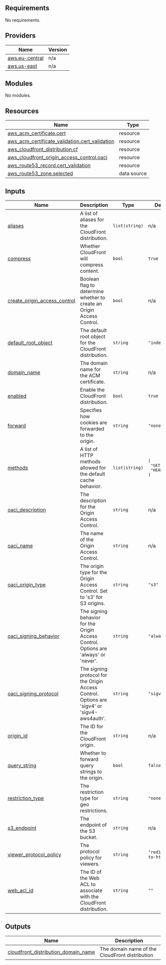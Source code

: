 <!-- BEGIN_TF_DOCS -->
## Requirements

No requirements.

## Providers

| Name | Version |
|------|---------|
| <a name="provider_aws.eu-central"></a> [aws.eu-central](#provider\_aws.eu-central) | n/a |
| <a name="provider_aws.us-east"></a> [aws.us-east](#provider\_aws.us-east) | n/a |

## Modules

No modules.

## Resources

| Name | Type |
|------|------|
| [aws_acm_certificate.cert](https://registry.terraform.io/providers/hashicorp/aws/latest/docs/resources/acm_certificate) | resource |
| [aws_acm_certificate_validation.cert_validation](https://registry.terraform.io/providers/hashicorp/aws/latest/docs/resources/acm_certificate_validation) | resource |
| [aws_cloudfront_distribution.cf](https://registry.terraform.io/providers/hashicorp/aws/latest/docs/resources/cloudfront_distribution) | resource |
| [aws_cloudfront_origin_access_control.oaci](https://registry.terraform.io/providers/hashicorp/aws/latest/docs/resources/cloudfront_origin_access_control) | resource |
| [aws_route53_record.cert_validation](https://registry.terraform.io/providers/hashicorp/aws/latest/docs/resources/route53_record) | resource |
| [aws_route53_zone.selected](https://registry.terraform.io/providers/hashicorp/aws/latest/docs/data-sources/route53_zone) | data source |

## Inputs

| Name | Description | Type | Default | Required |
|------|-------------|------|---------|:--------:|
| <a name="input_aliases"></a> [aliases](#input\_aliases) | A list of aliases for the CloudFront distribution. | `list(string)` | n/a | yes |
| <a name="input_compress"></a> [compress](#input\_compress) | Whether CloudFront will compress content. | `bool` | `true` | no |
| <a name="input_create_origin_access_control"></a> [create\_origin\_access\_control](#input\_create\_origin\_access\_control) | Boolean flag to determine whether to create an Origin Access Control. | `bool` | n/a | yes |
| <a name="input_default_root_object"></a> [default\_root\_object](#input\_default\_root\_object) | The default root object for the CloudFront distribution. | `string` | `"index.html"` | no |
| <a name="input_domain_name"></a> [domain\_name](#input\_domain\_name) | The domain name for the ACM certificate. | `string` | n/a | yes |
| <a name="input_enabled"></a> [enabled](#input\_enabled) | Enable the CloudFront distribution. | `bool` | `true` | no |
| <a name="input_forward"></a> [forward](#input\_forward) | Specifies how cookies are forwarded to the origin. | `string` | `"none"` | no |
| <a name="input_methods"></a> [methods](#input\_methods) | A list of HTTP methods allowed for the default cache behavior. | `list(string)` | <pre>[<br>  "GET",<br>  "HEAD"<br>]</pre> | no |
| <a name="input_oaci_description"></a> [oaci\_description](#input\_oaci\_description) | The description for the Origin Access Control. | `string` | n/a | yes |
| <a name="input_oaci_name"></a> [oaci\_name](#input\_oaci\_name) | The name of the Origin Access Control. | `string` | n/a | yes |
| <a name="input_oaci_origin_type"></a> [oaci\_origin\_type](#input\_oaci\_origin\_type) | The origin type for the Origin Access Control. Set to 's3' for S3 origins. | `string` | `"s3"` | no |
| <a name="input_oaci_signing_behavior"></a> [oaci\_signing\_behavior](#input\_oaci\_signing\_behavior) | The signing behavior for the Origin Access Control. Options are 'always' or 'never'. | `string` | `"always"` | no |
| <a name="input_oaci_signing_protocol"></a> [oaci\_signing\_protocol](#input\_oaci\_signing\_protocol) | The signing protocol for the Origin Access Control. Options are 'sigv4' or 'sigv4-aws4auth'. | `string` | `"sigv4"` | no |
| <a name="input_origin_id"></a> [origin\_id](#input\_origin\_id) | The ID for the CloudFront origin. | `string` | n/a | yes |
| <a name="input_query_string"></a> [query\_string](#input\_query\_string) | Whether to forward query strings to the origin. | `bool` | `false` | no |
| <a name="input_restriction_type"></a> [restriction\_type](#input\_restriction\_type) | The restriction type for geo restrictions. | `string` | `"none"` | no |
| <a name="input_s3_endpoint"></a> [s3\_endpoint](#input\_s3\_endpoint) | The endpoint of the S3 bucket. | `string` | n/a | yes |
| <a name="input_viewer_protocol_policy"></a> [viewer\_protocol\_policy](#input\_viewer\_protocol\_policy) | The protocol policy for viewers. | `string` | `"redirect-to-https"` | no |
| <a name="input_web_acl_id"></a> [web\_acl\_id](#input\_web\_acl\_id) | The ID of the Web ACL to associate with the CloudFront distribution. | `string` | `""` | no |

## Outputs

| Name | Description |
|------|-------------|
| <a name="output_cloudfront_distribution_domain_name"></a> [cloudfront\_distribution\_domain\_name](#output\_cloudfront\_distribution\_domain\_name) | The domain name of the CloudFront distribution |
<!-- END_TF_DOCS -->